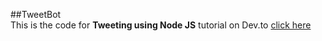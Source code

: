 ##TweetBot  
This is the code for **Tweeting using Node JS** tutorial on Dev.to [click here](https://dev.to/ahmed_mahallawy/tweeting-using-node-js-5986)
